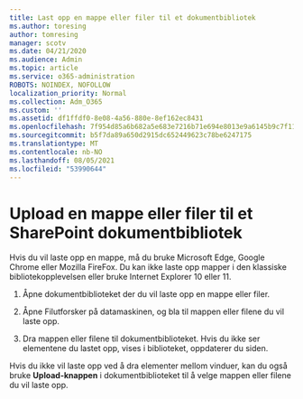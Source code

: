 ```yaml
---
title: Last opp en mappe eller filer til et dokumentbibliotek
ms.author: toresing
author: tomresing
manager: scotv
ms.date: 04/21/2020
ms.audience: Admin
ms.topic: article
ms.service: o365-administration
ROBOTS: NOINDEX, NOFOLLOW
localization_priority: Normal
ms.collection: Adm_O365
ms.custom: ''
ms.assetid: df1ffdf0-8e08-4a56-880e-8ef162ec8431
ms.openlocfilehash: 7f954d85a6b682a5e683e7216b71e694e8013e9a6145b9c7f119d3b2a5b78965
ms.sourcegitcommit: b5f7da89a650d2915dc652449623c78be6247175
ms.translationtype: MT
ms.contentlocale: nb-NO
ms.lasthandoff: 08/05/2021
ms.locfileid: "53990644"
---
```

# <a name="upload-a-folder-or-files-to-a-sharepoint-document-library"></a>Upload en mappe eller filer til et SharePoint dokumentbibliotek

Hvis du vil laste opp en mappe, må du bruke Microsoft Edge, Google Chrome eller Mozilla FireFox. Du kan ikke laste opp mapper i den klassiske bibliotekopplevelsen eller bruke Internet Explorer 10 eller 11.
  
1. Åpne dokumentbiblioteket der du vil laste opp en mappe eller filer.
    
2. Åpne Filutforsker på datamaskinen, og bla til mappen eller filene du vil laste opp.
    
3. Dra mappen eller filene til dokumentbiblioteket. Hvis du ikke ser elementene du lastet opp, vises i biblioteket, oppdaterer du siden. 
    
Hvis du ikke vil laste opp ved å dra elementer mellom vinduer, kan du også bruke **Upload-knappen** i dokumentbiblioteket til å velge mappen eller filene du vil laste opp. 
  

